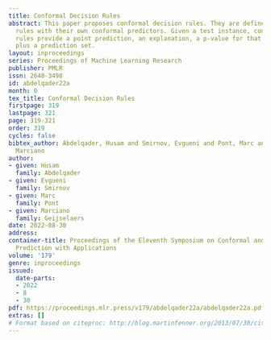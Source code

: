 ```yaml
---
title: Conformal Decision Rules
abstract: This paper proposes conformal decision rules. They are defined as decision
  rules with their own conformal predictors. Given a test instance, conformal decision
  rules provide a point prediction, an explanation, a p-value for that prediction
  plus a prediction set.
layout: inproceedings
series: Proceedings of Machine Learning Research
publisher: PMLR
issn: 2640-3498
id: abdelqader22a
month: 0
tex_title: Conformal Decision Rules
firstpage: 319
lastpage: 321
page: 319-321
order: 319
cycles: false
bibtex_author: Abdelqader, Husam and Smirnov, Evgueni and Pont, Marc and Geijselaers,
  Marciano
author:
- given: Husam
  family: Abdelqader
- given: Evgueni
  family: Smirnov
- given: Marc
  family: Pont
- given: Marciano
  family: Geijselaers
date: 2022-08-30
address:
container-title: Proceedings of the Eleventh Symposium on Conformal and Probabilistic
  Prediction with Applications
volume: '179'
genre: inproceedings
issued:
  date-parts:
  - 2022
  - 8
  - 30
pdf: https://proceedings.mlr.press/v179/abdelqader22a/abdelqader22a.pdf
extras: []
# Format based on citeproc: http://blog.martinfenner.org/2013/07/30/citeproc-yaml-for-bibliographies/
---
```

